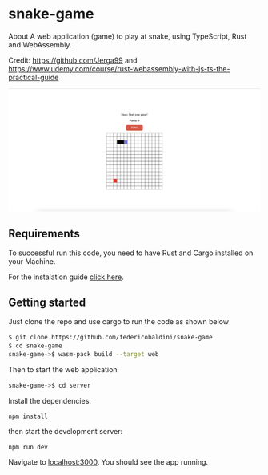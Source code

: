 # snake-game

About
A web application (game) to play at snake, using TypeScript, Rust and WebAssembly.

Credit: https://github.com/Jerga99 and https://www.udemy.com/course/rust-webassembly-with-js-ts-the-practical-guide

<p align="center">
  <img src="https://github.com/federicobaldini/snake-game/blob/master/application.png" alt="login" />
</p>

## Requirements

To successful run this code, you need to have Rust and Cargo installed on your Machine.

For the instalation guide [click here](https://www.rust-lang.org/learn/get-started).

## Getting started 

Just clone the repo and use cargo to run the code as shown below

```bash
$ git clone https://github.com/federicobaldini/snake-game
$ cd snake-game
snake-game->$ wasm-pack build --target web
```

Then to start the web application 

```bash
snake-game->$ cd server
```

Install the dependencies:

```
npm install
```

then start the development server:

```
npm run dev
```

Navigate to [localhost:3000](http://localhost:3000). You should see the app running.
